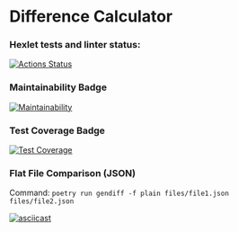 # Difference Calculator

### Hexlet tests and linter status:
[![Actions Status](https://github.com/Timo4ey/python-project-50/workflows/hexlet-check/badge.svg)](https://github.com/Timo4ey/python-project-50/actions)

### Maintainability Badge
[![Maintainability](https://api.codeclimate.com/v1/badges/359f6c5da096b7b6cc8c/maintainability)](https://codeclimate.com/github/Timo4ey/python-project-50/maintainability)

### Test Coverage Badge
[![Test Coverage](https://api.codeclimate.com/v1/badges/359f6c5da096b7b6cc8c/test_coverage)](https://codeclimate.com/github/Timo4ey/python-project-50/test_coverage)

### Flat File Comparison (JSON)
Command: ```poetry run gendiff -f plain files/file1.json files/file2.json```

[![asciicast](https://asciinema.org/a/TAGMPiTfasUTgAA4t13gInJn5.svg)](https://asciinema.org/a/TAGMPiTfasUTgAA4t13gInJn5)

